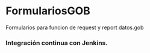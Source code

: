 # FormulariosGOB
Formularios para funcion de request y report datos.gob

### Integración continua con Jenkins.
